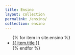 ```yaml
---
title: Ensino
layout: collection
permalink: /ensino/
collection: ensino
---
```



<ul>
  {% for item in site.ensino %}
    <li><a href="{{ item.url | relative_url }}">{{ item.title }}</a></li>
  {% endfor %}
</ul>
